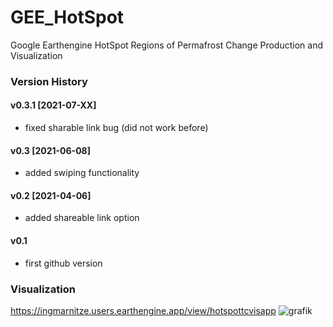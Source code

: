 # GEE_HotSpot
Google Earthengine HotSpot Regions of Permafrost Change Production and Visualization

### Version History

#### v0.3.1 [2021-07-XX]
* fixed sharable link bug (did not work before)
#### v0.3 [2021-06-08]
* added swiping functionality
#### v0.2 [2021-04-06]
* added shareable link option
#### v0.1
* first github version

### Visualization
https://ingmarnitze.users.earthengine.app/view/hotspottcvisapp
![grafik](https://user-images.githubusercontent.com/4864803/121183468-62837800-c864-11eb-8512-43567a18600b.png)

